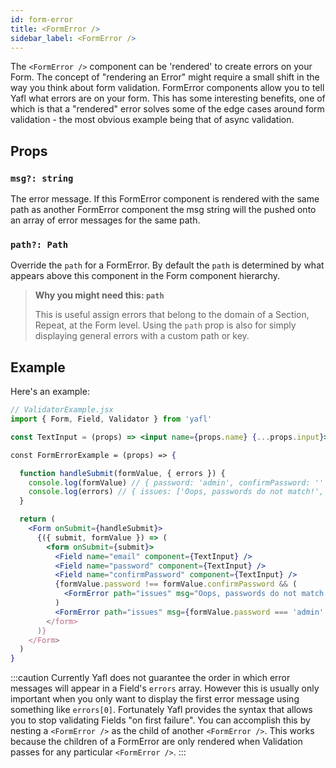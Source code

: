 ```yaml
---
id: form-error
title: <FormError />
sidebar_label: <FormError />
---
```


The `<FormError />` component can be 'rendered' to create errors on your Form. The concept of "rendering an Error" might require a small shift in the way you think about form validation. FormError components allow you to tell Yafl what errors are on your form. This has some interesting benefits, one of which is that a "rendered" error solves some of the edge cases around form validation - the most obvious example being that of async validation.

## Props

### `msg?: string`

The error message. If this FormError component is rendered with the same path as another FormError component the msg string will the pushed onto an array of error messages for the same path.

### `path?: Path`
Override the `path` for a FormError. By default the `path` is determined by what appears above this component in the Form component hierarchy.

>**Why you might need this: `path`**
>
> This is useful assign errors that belong to the domain of a Section, Repeat, at the Form level. Using the `path` prop is also for simply displaying general errors with a custom path or key.

## Example

Here's an example:

```jsx
// ValidatorExample.jsx
import { Form, Field, Validator } from 'yafl'

const TextInput = (props) => <input name={props.name} {...props.input}> 

const FormErrorExample = (props) => {

  function handleSubmit(formValue, { errors }) {
    console.log(formValue) // { password: 'admin', confirmPassword: '' }
    console.log(errors) // { issues: ['Oops, passwords do not match!', 'Nice try!'] }
  }

  return (
    <Form onSubmit={handleSubmit}>
      {({ submit, formValue }) => (
        <form onSubmit={submit}>
          <Field name="email" component={TextInput} />
          <Field name="password" component={TextInput} />
          <Field name="confirmPassword" component={TextInput} />
          {formValue.password !== formValue.confirmPassword && (
            <FormError path="issues" msg="Oops, passwords do not match!" />
          )
          <FormError path="issues" msg={formValue.password === 'admin' ? 'Nice try!' : null } />
        </form>
      )}
    </Form>
  )
}
```

:::caution
Currently Yafl does not guarantee the order in which error messages will appear in a Field's `errors` array. However this is usually only important when you only want to display the first error message using something like `errors[0]`. Fortunately Yafl provides the syntax that allows you to stop validating Fields "on first failure". You can accomplish this by nesting a `<FormError />` as the child of another `<FormError />`. This works because the children of a FormError are only rendered when Validation passes for any particular `<FormError />`.
:::
